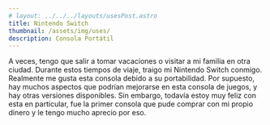 ```yaml
---
# layout: ../../../layouts/usesPost.astro
title: Nintendo Switch
thumbnail: /assets/img/uses/
description: Consola Portátil
---
```


A veces, tengo que salir a tomar vacaciones o visitar a mi familia en otra ciudad. Durante estos tiempos de viaje, traigo mi Nintendo Switch conmigo. Realmente me gusta esta consola debido a su portabilidad. Por supuesto, hay muchos aspectos que podrían mejorarse en esta consola de juegos, y hay otras versiones disponibles. Sin embargo, todavía estoy muy feliz con esta en particular, fue la primer consola que pude comprar con mi propio dinero y le tengo mucho aprecio por eso.

